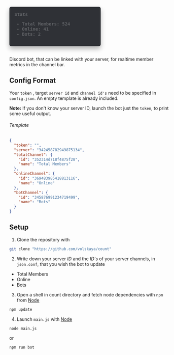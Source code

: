 [//]: #tech "Javascript,Discord.js"

<div style="
padding: 16px;
margin: 0;
border-radius: 6px;
background-color: #2f3136;
color: #606266;
font-weight: Bold;
width: 256px;
text-align: left;
font-family: monospace;
box-shadow: 0 8px 16px rgba(0, 0, 0, 0.3);
margin-bottom: 32px;"
>Stats
<ul><li>Total Members: 524</li><li>Online: 41</li><li>Bots: 2</li></ul></div>

Discord bot, that can be linked with your server, for realtime member metrics in the channel bar.

## Config Format

Your `token` , target `server id` and `channel id's` need to be specified in `config.json`.
An empty template is already included.

**Note:** If you don't know your server ID, launch the bot just the `token`, to print some useful output.

###### Template

```json
{
  "token": "",
  "server": "342458782949875134",
  "totalChannel": {
    "id": "352314d718f4875f28",
    "name": "Total Members"
  },
  "onlineChannel": {
    "id": "369483985418813116",
    "name": "Online"
  },
  "botChannel": {
    "id": "345876991234719499",
    "name": "Bots"
  }
}
```

## Setup

1. Clone the repository with

```sh
git clone "https://github.com/volskaya/count"
```

2. Write down your server _ID_ and the _ID's_ of your server channels, in `json.conf`, that you wish the bot to update

- Total Members
- Online
- Bots

3. Open a shell in count directory and fetch node dependencies with `npm` from [Node](https://nodejs.org/)

```sh
npm update
```

4. Launch `main.js` with [Node](https://nodejs.org/)

```sh
node main.js
```

or

```sh
npm run bot
```
